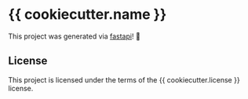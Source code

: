 # {{ cookiecutter.name }}

This project was generated via [fastapi](https://github.com/sxhxliang)! :tada:

## License

This project is licensed under the terms of the {{ cookiecutter.license }} license.
